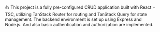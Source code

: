 👍 This project is a fully pre-configured CRUD application built with React + TSC, utilizing TanStack Router for routing and TanStack Query for state management. The backend environment is set up using Express and Node.js. And also basic authentication and authorization are implemented.
